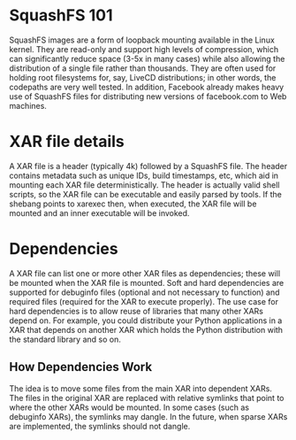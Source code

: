 # SquashFS 101

SquashFS images are a form of loopback mounting available in the Linux
kernel.  They are read-only and support high levels of compression,
which can significantly reduce space (3-5x in many cases) while also
allowing the distribution of a single file rather than thousands.
They are often used for holding root filesystems for, say, LiveCD
distributions; in other words, the codepaths are very well tested.
In addition, Facebook already makes heavy use of SquashFS files for
distributing new versions of facebook.com to Web machines.


# XAR file details

A XAR file is a header (typically 4k) followed by a SquashFS file.
The header contains metadata such as unique IDs, build timestamps,
etc, which aid in mounting each XAR file deterministically.  The
header is actually valid shell scripts, so the XAR file can be
executable and easily parsed by tools.  If the shebang points to
xarexec then, when executed, the XAR file will be mounted and an inner
executable will be invoked.


# Dependencies

A XAR file can list one or more other XAR files as dependencies; these
will be mounted when the XAR file is mounted.  Soft and hard
dependencies are supported for debuginfo files (optional and not
necessary to function) and required files (required for the XAR to
execute properly).  The use case for hard dependencies is to allow reuse
of libraries that many other XARs depend on.  For example, you could
distribute your Python applications in a XAR that depends on another
XAR which holds the Python distribution with the standard library and
so on.

## How Dependencies Work

The idea is to move some files from the main XAR into dependent XARs.
The files in the original XAR are replaced with relative symlinks that
point to where the other XARs would be mounted.  In some cases (such
as debuginfo XARs), the symlinks may dangle.  In the future, when sparse
XARs are implemented, the symlinks should not dangle.
